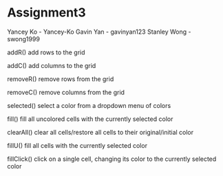 # Assignment3
Yancey Ko - Yancey-Ko
Gavin Yan - gavinyan123
Stanley Wong - swong1999

addR() add rows to the grid

addC() add columns to the grid

removeR() remove rows from the grid

removeC() remove columns from the grid

selected() select a color from a dropdown menu of colors

fill() fill all uncolored cells with the currently selected color

clearAll() clear all cells/restore all cells to their original/initial color

fillU() fill all cells with the currently selected color

fillClick() click on a single cell, changing its color to the currently selected color
